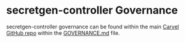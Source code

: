 # secretgen-controller Governance
secretgen-controller governance can be found within the main [Carvel GitHub repo](https://github.com/vmware-tanzu/carvel) within the [GOVERNANCE.md](https://github.com/vmware-tanzu/carvel/blob/develop/GOVERNANCE.md) file.


